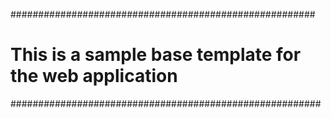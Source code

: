 #######################################################
# This is a sample base template for the web application
########################################################